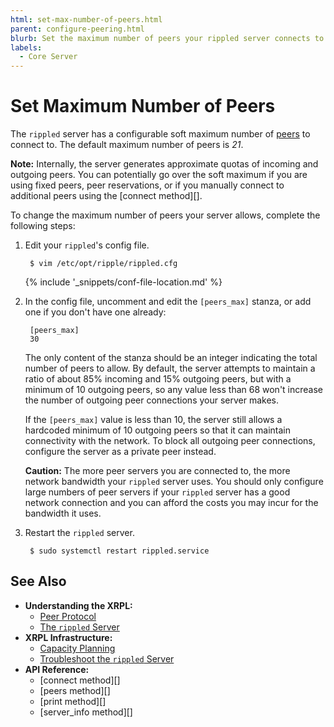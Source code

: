 ```yaml
---
html: set-max-number-of-peers.html
parent: configure-peering.html
blurb: Set the maximum number of peers your rippled server connects to.
labels:
  - Core Server
---
```

# Set Maximum Number of Peers

The `rippled` server has a configurable soft maximum number of [peers](../../peer-protocol.md) to connect to. The default maximum number of peers is _21_.

**Note:** Internally, the server generates approximate quotas of incoming and outgoing peers. You can potentially go over the soft maximum if you are using fixed peers, peer reservations, or if you manually connect to additional peers using the [connect method][].

To change the maximum number of peers your server allows, complete the following steps:

1. Edit your `rippled`'s config file.

        $ vim /etc/opt/ripple/rippled.cfg

    {% include '_snippets/conf-file-location.md' %}<!--_ -->

2. In the config file, uncomment and edit the `[peers_max]` stanza, or add one if you don't have one already:

        [peers_max]
        30

    The only content of the stanza should be an integer indicating the total number of peers to allow. By default, the server attempts to maintain a ratio of about 85% incoming and 15% outgoing peers, but with a minimum of 10 outgoing peers, so any value less than 68 won't increase the number of outgoing peer connections your server makes.

    If the `[peers_max]` value is less than 10, the server still allows a hardcoded minimum of 10 outgoing peers so that it can maintain connectivity with the network. To block all outgoing peer connections, configure the server as a private peer instead.

    **Caution:** The more peer servers you are connected to, the more network bandwidth your `rippled` server uses. You should only configure large numbers of peer servers if your `rippled` server has a good network connection and you can afford the costs you may incur for the bandwidth it uses.

3. Restart the `rippled` server.

        $ sudo systemctl restart rippled.service


## See Also

- **Understanding the XRPL:**
    - [Peer Protocol](../../peer-protocol.md)
    - [The `rippled` Server](../../../concepts/understanding-xrpl/server/rippled-server.md)
- **XRPL Infrastructure:**
    - [Capacity Planning](../installation/capacity-planning.md)
    - [Troubleshoot the `rippled` Server](../troubleshooting/index.mdx)
- **API Reference:**
    - [connect method][]
    - [peers method][]
    - [print method][]
    - [server_info method][]

<!--{# common link defs #}-->
<!-- {% include '_snippets/rippled-api-links.md' %}
{% include '_snippets/tx-type-links.md' %}
{% include '_snippets/rippled_versions.md' %} -->
